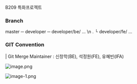 
B209 특화프로젝트

### Branch

master ─ developer  ─ developer/be/ ... \n
.                   └ developer/fe/ ...
                    

### GIT Convention

| Git Merge Maintainer : 신창학(BE), 석정원(FE), 유혜빈(IFA)

![image.png](./image.png)

![image-1.png](./image-1.png)
